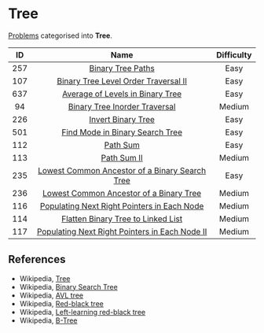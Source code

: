 # Tree

[Problems](https://leetcode.com/tag/tree/) categorised into **Tree**.

|  ID   |                                                              Name                                                               | Difficulty |
| :---: | :-----------------------------------------------------------------------------------------------------------------------------: | :--------: |
|  257  |                              [Binary Tree Paths](https://leetcode.com/problems/binary-tree-paths/)                              |    Easy    |
|  107  |           [Binary Tree Level Order Traversal II](https://leetcode.com/problems/binary-tree-level-order-traversal-ii/)           |    Easy    |
|  637  |               [Average of Levels in Binary Tree](https://leetcode.com/problems/average-of-levels-in-binary-tree/)               |    Easy    |
|  94   |                  [Binary Tree Inorder Traversal](https://leetcode.com/problems/binary-tree-inorder-traversal/)                  |   Medium   |
|  226  |                             [Invert Binary Tree](https://leetcode.com/problems/invert-binary-tree/)                             |    Easy    |
|  501  |                [Find Mode in Binary Search Tree](https://leetcode.com/problems/find-mode-in-binary-search-tree/)                |    Easy    |
|  112  |                                       [Path Sum](https://leetcode.com/problems/path-sum/)                                       |    Easy    |
|  113  |                                    [Path Sum II](https://leetcode.com/problems/path-sum-ii/)                                    |   Medium   |
|  235  | [Lowest Common Ancestor of a Binary Search Tree](https://leetcode.com/problems/lowest-common-ancestor-of-a-binary-search-tree/) |    Easy    |
|  236  |        [Lowest Common Ancestor of a Binary Tree](https://leetcode.com/problems/lowest-common-ancestor-of-a-binary-tree/)        |   Medium   |
|  116  |    [Populating Next Right Pointers in Each Node](https://leetcode.com/problems/populating-next-right-pointers-in-each-node/)    |   Medium   |
|  114  |             [Flatten Binary Tree to Linked List](https://leetcode.com/problems/flatten-binary-tree-to-linked-list/)             |   Medium   |
|  117  | [Populating Next Right Pointers in Each Node II](https://leetcode.com/problems/populating-next-right-pointers-in-each-node-ii/) |   Medium   |

## References

* Wikipedia, [Tree](https://en.wikipedia.org/wiki/Tree_(data_structure))
* Wikipedia, [Binary Search Tree](https://en.wikipedia.org/wiki/Binary_search_tree)
* Wikipedia, [AVL tree](https://en.wikipedia.org/wiki/AVL_tree)
* Wikipedia, [Red-black tree](https://en.wikipedia.org/wiki/Red%E2%80%93black_tree)
* Wikipedia, [Left-learning red-black tree](https://en.wikipedia.org/wiki/Left-leaning_red%E2%80%93black_tree)
* Wikipedia, [B-Tree](https://en.wikipedia.org/wiki/B-tree)
